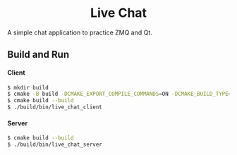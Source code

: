 <h1 align="center">Live Chat</h1>

A simple chat application to practice ZMQ and Qt.

## Build and Run

#### Client

```sh
$ mkdir build
$ cmake -B build -DCMAKE_EXPORT_COMPILE_COMMANDS=ON -DCMAKE_BUILD_TYPE=Debug
$ cmake build --build
$ ./build/bin/live_chat_client
```

#### Server

```sh
$ cmake build --build
$ ./build/bin/live_chat_server
```
